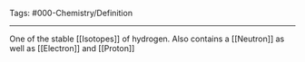 Tags: #000-Chemistry/Definition 

---
One of the stable [[Isotopes]] of hydrogen. Also contains a [[Neutron]] as well as [[Electron]] and [[Proton]]
